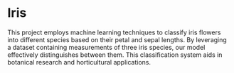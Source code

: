 # Iris
This project employs machine learning techniques to classify iris flowers into different species based on their petal and sepal lengths. By leveraging a dataset containing measurements of three iris species, our model effectively distinguishes between them. This classification system aids in botanical research and horticultural applications.

